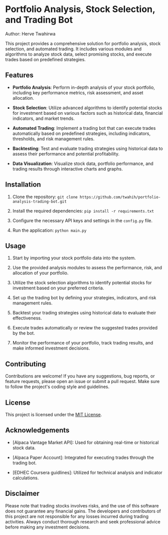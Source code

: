 # Portfolio Analysis, Stock Selection, and Trading Bot

Author: Herve Twahirwa

This project provides a comprehensive solution for portfolio analysis, stock selection, and automated trading. It includes various modules and algorithms to analyze stock data, select promising stocks, and execute trades based on predefined strategies.

## Features

- **Portfolio Analysis**: Perform in-depth analysis of your stock portfolio, including key performance metrics, risk assessment, and asset allocation.

- **Stock Selection**: Utilize advanced algorithms to identify potential stocks for investment based on various factors such as historical data, financial indicators, and market trends.

- **Automated Trading**: Implement a trading bot that can execute trades automatically based on predefined strategies, including indicators, thresholds, and risk management rules.

- **Backtesting**: Test and evaluate trading strategies using historical data to assess their performance and potential profitability.

- **Data Visualization**: Visualize stock data, portfolio performance, and trading results through interactive charts and graphs.

## Installation

1. Clone the repository: `git clone https://github.com/twahih/portfolio-analysis-trading-bot.git`

2. Install the required dependencies: `pip install -r requirements.txt`

3. Configure the necessary API keys and settings in the `config.py` file.

4. Run the application: `python main.py`

## Usage

1. Start by importing your stock portfolio data into the system.

2. Use the provided analysis modules to assess the performance, risk, and allocation of your portfolio.

3. Utilize the stock selection algorithms to identify potential stocks for investment based on your preferred criteria.

4. Set up the trading bot by defining your strategies, indicators, and risk management rules.

5. Backtest your trading strategies using historical data to evaluate their effectiveness.

6. Execute trades automatically or review the suggested trades provided by the bot.

7. Monitor the performance of your portfolio, track trading results, and make informed investment decisions.

## Contributing

Contributions are welcome! If you have any suggestions, bug reports, or feature requests, please open an issue or submit a pull request. Make sure to follow the project's coding style and guidelines.

## License

This project is licensed under the [MIT License](LICENSE).

## Acknowledgements

- [Alpaca Vantage Market API]: Used for obtaining real-time or historical stock data.

- [Alpaca Paper Account]: Integrated for executing trades through the trading bot.

- [EDHEC Coursera guidlines]: Utilized for technical analysis and indicator calculations.

## Disclaimer

Please note that trading stocks involves risks, and the use of this software does not guarantee any financial gains. The developers and contributors of this project are not responsible for any losses incurred during trading activities. Always conduct thorough research and seek professional advice before making any investment decisions.
